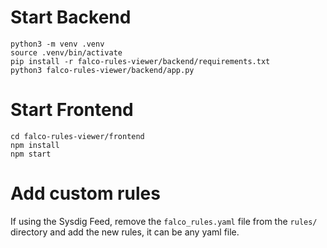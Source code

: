 # Start Backend

```
python3 -m venv .venv
source .venv/bin/activate
pip install -r falco-rules-viewer/backend/requirements.txt
python3 falco-rules-viewer/backend/app.py
```

# Start Frontend

```
cd falco-rules-viewer/frontend
npm install
npm start
```

# Add custom rules

If using the Sysdig Feed, remove the `falco_rules.yaml` file from the `rules/` directory and add the new rules, it can be any yaml file.
